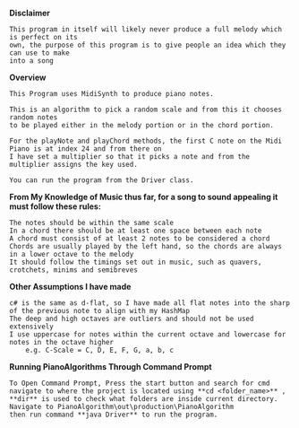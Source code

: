 **Disclaimer**

    This program in itself will likely never produce a full melody which is perfect on its
    own, the purpose of this program is to give people an idea which they can use to make
    into a song

**Overview**

    This Program uses MidiSynth to produce piano notes.

    This is an algorithm to pick a random scale and from this it chooses random notes 
    to be played either in the melody portion or in the chord portion.

    For the playNote and playChord methods, the first C note on the Midi Piano is at index 24 and from there on 
    I have set a multiplier so that it picks a note and from the multiplier assigns the key used.

    You can run the program from the Driver class.


**From My Knowledge of Music thus far, for a song to sound appealing it must follow these rules:**

    The notes should be within the same scale
    In a chord there should be at least one space between each note
    A chord must consist of at least 2 notes to be considered a chord
    Chords are usually played by the left hand, so the chords are always in a lower octave to the melody
    It should follow the timings set out in music, such as quavers, crotchets, minims and semibreves
    

**Other Assumptions I have made**

    c# is the same as d-flat, so I have made all flat notes into the sharp of the previous note to align with my HashMap
    The deep and high octaves are outliers and should not be used extensively
    I use uppercase for notes within the current octave and lowercase for notes in the octave higher
        e.g. C-Scale = C, D, E, F, G, a, b, c 

**Running PianoAlgorithms Through Command Prompt**

    To Open Command Prompt, Press the start button and search for cmd
    navigate to where the project is located using **cd <folder_name>** , 
    **dir** is used to check what folders are inside current directory.
    Navigate to PianoAlgorithm\out\production\PianoAlgorithm
    then run command **java Driver** to run the program.
    